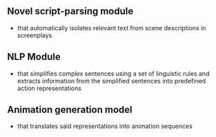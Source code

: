 ## Novel script-parsing module
* that automatically isolates relevant text from scene descriptions in screenplays

## NLP Module
* that simplifies complex sentences using a set of linguistic rules and extracts information from the simplified sentences into predefined action representations

## Animation generation model
*  that translates said representations into animation sequences

